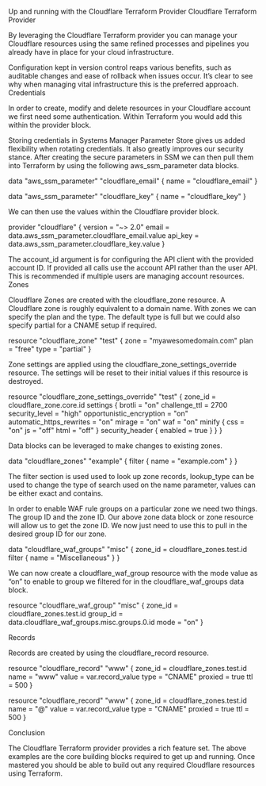 Up and running with the Cloudflare Terraform Provider
Cloudflare Terraform Provider

By leveraging the Cloudflare Terraform provider you can manage your Cloudflare resources using the same refined processes and pipelines you already have in place for your cloud infrastructure.

Configuration kept in version control reaps various benefits, such as auditable changes and ease of rollback when issues occur. It’s clear to see why when managing vital infrastructure this is the preferred approach.
Credentials

In order to create, modify and delete resources in your Cloudflare account we first need some authentication. Within Terraform you would add this within the provider block.

Storing credentials in Systems Manager Parameter Store gives us added flexibility when rotating credentials. It also greatly improves our security stance. After creating the secure parameters in SSM we can then pull them into Terraform by using the following aws_ssm_parameter data blocks.

data "aws_ssm_parameter" "cloudflare_email" {
  name = "cloudflare_email"
}

data "aws_ssm_parameter" "cloudflare_key" {
  name = "cloudflare_key"
}

We can then use the values within the Cloudflare provider block.

provider "cloudflare" {
  version = "~> 2.0"
  email   = data.aws_ssm_parameter.cloudflare_email.value
  api_key = data.aws_ssm_parameter.cloudflare_key.value
}

The account_id argument is for configuring the API client with the provided account ID. If provided all calls use the account API rather than the user API. This is recommended if multiple users are managing account resources.
Zones

Cloudflare Zones are created with the cloudflare_zone resource. A Cloudflare zone is roughly equivalent to a domain name. With zones we can specify the plan and the type. The default type is full but we could also specify partial for a CNAME setup if required.

resource "cloudflare_zone" "test" {
  zone = "myawesomedomain.com"
  plan = "free"
  type = "partial"
}

Zone settings are applied using the cloudflare_zone_settings_override resource. The settings will be reset to their initial values if this resource is destroyed.

resource "cloudflare_zone_settings_override" "test" {
    zone_id = cloudflare_zone.core.id
    settings {
        brotli = "on"
        challenge_ttl = 2700
        security_level = "high"
        opportunistic_encryption = "on"
        automatic_https_rewrites = "on"
        mirage = "on"
        waf = "on"
        minify {
            css = "on"
            js = "off"
            html = "off"
        }
        security_header {
            enabled = true
        }
    }
}

Data blocks can be leveraged to make changes to existing zones.

data "cloudflare_zones" "example" {
  filter {
    name = "example.com"
  }
}

The filter section is used used to look up zone records, lookup_type can be used to change the type of search used on the name parameter, values can be either exact and contains.

In order to enable WAF rule groups on a particular zone we need two things. The group ID and the zone ID. Our above zone data block or zone resource will allow us to get the zone ID. We now just need to use this to pull in the desired group ID for our zone.

data "cloudflare_waf_groups" "misc" {
  zone_id = cloudflare_zones.test.id
  filter {
    name = "Miscellaneous"
  }
}

We can now create a cloudflare_waf_group resource with the mode value as “on” to enable to group we filtered for in the cloudflare_waf_groups data block.

resource "cloudflare_waf_group" "misc" {
  zone_id   = cloudflare_zones.test.id
  group_id = data.cloudflare_waf_groups.misc.groups.0.id
  mode      = "on"
}

Records

Records are created by using the cloudflare_record resource.

resource "cloudflare_record" "www" {
  zone_id   = cloudflare_zones.test.id
  name      = "www"
  value      = var.record_value
  type       = "CNAME"
  proxied  = true
  ttl           = 500
}

resource "cloudflare_record" "www" {
  zone_id   = cloudflare_zones.test.id
  name      = "@"
  value      = var.record_value
  type       = "CNAME"
  proxied  = true
  ttl           = 500
}

Conclusion

The Cloudflare Terraform provider provides a rich feature set. The above examples are the core building blocks required to get up and running. Once mastered you should be able to build out any required Cloudflare resources using Terraform.
